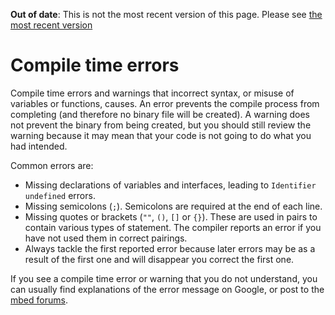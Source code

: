 <span class="warnings">**Out of date**: This is not the most recent version of this page. Please see [the most recent version](y)</span>
# Compile time errors

Compile time errors and warnings that incorrect syntax, or misuse of variables or functions, causes. An error prevents the compile process from completing (and therefore no binary file will be created). A warning does not prevent the binary from being created, but you should still review the warning because it may mean that your code is not going to do what you had intended.

Common errors are:

* Missing declarations of variables and interfaces, leading to `Identifier undefined` errors.
* Missing semicolons (`;`). Semicolons are required at the end of each line.
* Missing quotes or brackets (`""`, `()`, `[]` or `{}`). These are used in pairs to contain various types of statement. The compiler reports an error if you have not used them in correct pairings.
* Always tackle the first reported error because later errors may be as a result of the first one and will disappear you correct the first one.

If you see a compile time error or warning that you do not understand, you can usually find explanations of the error message on Google, or post to the [mbed forums](https://developer.mbed.org/questions/).